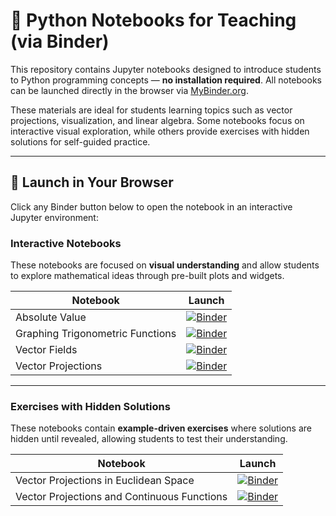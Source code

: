 # 🐍 Python Notebooks for Teaching (via Binder)

This repository contains Jupyter notebooks designed to introduce students to Python programming concepts — **no installation required**. All notebooks can be launched directly in the browser via [MyBinder.org](https://mybinder.org).

These materials are ideal for students learning topics such as vector projections, visualization, and linear algebra. Some notebooks focus on interactive visual exploration, while others provide exercises with hidden solutions for self-guided practice.

---

## 🚀 Launch in Your Browser

Click any Binder button below to open the notebook in an interactive Jupyter environment:

### Interactive Notebooks

These notebooks are focused on **visual understanding** and allow students to explore mathematical ideas through pre-built plots and widgets.

| Notebook | Launch |
|----------|--------|
| Absolute Value | [![Binder](https://mybinder.org/badge_logo.svg)](https://mybinder.org/v2/gh/jperezcuarenta/teaching/HEAD?urlpath=%2Fdoc%2Ftree%2Finteractive%2Fabsolute_value.ipynb) |
| Graphing Trigonometric Functions | [![Binder](https://mybinder.org/badge_logo.svg)](https://mybinder.org/v2/gh/jperezcuarenta/teaching/HEAD?urlpath=%2Fdoc%2Ftree%2Finteractive%2Fgraphing_trig_functions.ipynb) |
| Vector Fields | [![Binder](https://mybinder.org/badge_logo.svg)](https://mybinder.org/v2/gh/jperezcuarenta/teaching/HEAD?urlpath=%2Fdoc%2Ftree%2Finteractive%2Fvector_fields.ipynb) |
| Vector Projections | [![Binder](https://mybinder.org/badge_logo.svg)](https://mybinder.org/v2/gh/jperezcuarenta/teaching/HEAD?urlpath=%2Fdoc%2Ftree%2Finteractive%2Fvector_projections.ipynb) |

---

### Exercises with Hidden Solutions

These notebooks contain **example-driven exercises** where solutions are hidden until revealed, allowing students to test their understanding.

| Notebook | Launch |
|----------|--------|
| Vector Projections in Euclidean Space | [![Binder](https://mybinder.org/badge_logo.svg)](https://mybinder.org/v2/gh/jperezcuarenta/teaching/HEAD?urlpath=%2Fdoc%2Ftree%2Fexercises%2Fvector_projections_euclideanspace.ipynb) |
| Vector Projections and Continuous Functions | [![Binder](https://mybinder.org/badge_logo.svg)](https://mybinder.org/v2/gh/jperezcuarenta/teaching/HEAD?urlpath=%2Fdoc%2Ftree%2Fexercises%2Fvector_projections_continuousfunctions.ipynb) |